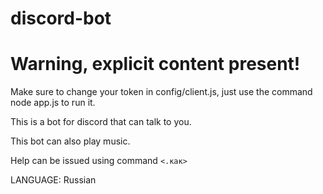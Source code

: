 # discord-bot
# Warning, explicit content present!

Make sure to change your token in config/client.js, just use the command 
              node app.js to run it.

This is a bot for discord that can talk to you.

This bot can also play music.

Help can be issued using command `<.как>`

LANGUAGE: Russian
